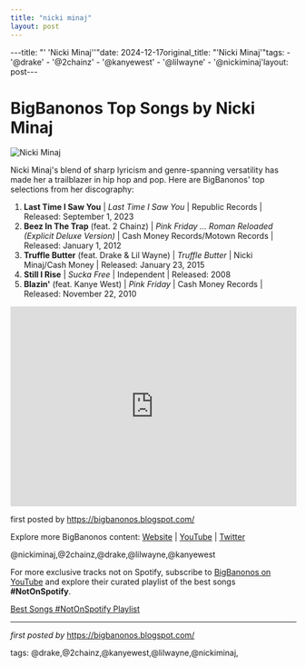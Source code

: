 ```yaml
---
title: "nicki minaj"
layout: post
---
```

---title: "' 'Nicki Minaj''"date: 2024-12-17original_title: "'Nicki Minaj'"tags:  - '@drake'  - '@2chainz'  - '@kanyewest'  - '@lilwayne'  - '@nickiminaj'layout: post---<h1>BigBanonos Top Songs by Nicki Minaj</h1><img alt="Nicki Minaj" src="https://media.pitchfork.com/photos/6501131f78e14fa92af4c74e/3:2/w_2250,h_1500,c_limit/Nicki%20Minaj.jpg" /> <p>Nicki Minaj's blend of sharp lyricism and genre-spanning versatility has made her a trailblazer in hip hop and pop. Here are BigBanonos' top selections from her discography:</p> <ol> <li><strong>Last Time I Saw You</strong> | <em>Last Time I Saw You</em> | Republic Records | Released: September 1, 2023</li> <li><strong>Beez In The Trap</strong> (feat. 2 Chainz) | <em>Pink Friday ... Roman Reloaded (Explicit Deluxe Version)</em> | Cash Money Records/Motown Records | Released: January 1, 2012</li> <li><strong>Truffle Butter</strong> (feat. Drake & Lil Wayne) | <em>Truffle Butter</em> | Nicki Minaj/Cash Money | Released: January 23, 2015</li> <li><strong>Still I Rise</strong> | <em>Sucka Free</em> | Independent | Released: 2008</li> <li><strong>Blazin'</strong> (feat. Kanye West) | <em>Pink Friday</em> | Cash Money Records | Released: November 22, 2010</li></ol> <div> <iframe allow="autoplay; clipboard-write; encrypted-media; fullscreen; picture-in-picture" frameborder="0" height="352" loading="lazy" src="https://open.spotify.com/embed/playlist/6UQdZZNxmF6egtV5aUQ0MP?utm_source=generator" width="100%"></iframe></div> <p>first posted by <a href="https://bigbanonos.blogspot.com/">https://bigbanonos.blogspot.com/</a></p> <div> <p>Explore more BigBanonos content: <a href="https://bigbanonos.blogspot.com/">Website</a> | <a href="https://www.youtube.com/@BigBanonos">YouTube</a> | <a href="https://x.com/bigbanonos">Twitter</a></p></div> <!--Tags--><p>@nickiminaj,@2chainz,@drake,@lilwayne,@kanyewest</p><!--Subscribe and Playlist Links--><div>    <p>For more exclusive tracks not on Spotify, subscribe to <a href="https://www.youtube.com/@BigBanonos" target="_blank">BigBanonos on YouTube</a> and explore their curated playlist of the best songs <strong>#NotOnSpotify</strong>.</p>    <p><a href="https://www.youtube.com/playlist?list=PLtuNtuTatqI0kFahUCbtbfenC_ET5O_tr" target="_blank">Best Songs #NotOnSpotify Playlist<br /></a></p></div><hr /><p><em>first posted by</em> <a href="https://bigbanonos.blogspot.com/" rel="noopener" target="_new">https://bigbanonos.blogspot.com/</a></p><p>tags: @drake,@2chainz,@kanyewest,@lilwayne,@nickiminaj,</p>